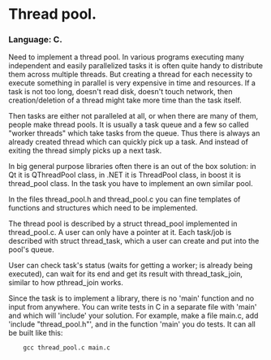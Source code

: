 # Thread pool.
### Language: C.

Need to implement a thread pool. In various programs executing
many independent and easily parallelized tasks it is often quite
handy to distribute them across multiple threads. But creating a
thread for each necessity to execute something in parallel is
very expensive in time and resources. If a task is not too long,
doesn't read disk, doesn't touch network, then creation/deletion
of a thread might take more time than the task itself.

Then tasks are either not paralleled at all, or when there are
many of them, people make thread pools. It is usually a task queue
and a few so called "worker threads" which take tasks from the
queue. Thus there is always an already created thread which can
quickly pick up a task. And instead of exiting the thread simply
picks up a next task.

In big general purpose libraries often there is an out of the box
solution: in Qt it is QThreadPool class, in .NET it is ThreadPool
class, in boost it is thread_pool class. In the task you have to
implement an own similar pool.

In the files thread_pool.h and thread_pool.c you can fine
templates of functions and structures which need to be
implemented.

The thread pool is described by a struct thread_pool implemented
in thread_pool.c. A user can only have a pointer at it. Each
task/job is described with struct thread_task, which a user can
create and put into the pool's queue.

User can check task's status (waits for getting a worker; is
already being executed), can wait for its end and get its result
with thread_task_join, similar to how pthread_join works.

Since the task is to implement a library, there is no 'main'
function and no input from anywhere. You can write tests in C in a
separate file with 'main' and which will 'include' your solution.
For example, make a file main.c, add 'include "thread_pool.h"',
and in the function 'main' you do tests. It can all be built like
this:

        gcc thread_pool.c main.c
